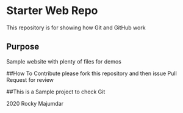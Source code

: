 # Starter Web Repo

This repository is for showing how Git and GitHub work

## Purpose

Sample website with plenty of files for demos

##How To Contribute
please fork this repository and then issue Pull Request for review

##This is a Sample project to check Git

2020 Rocky Majumdar
